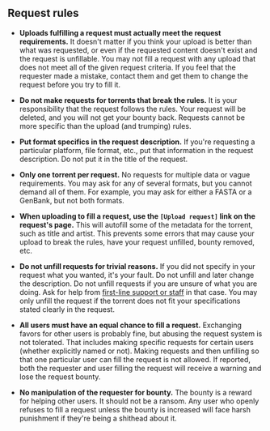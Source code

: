 ## Request rules

- **Uploads fulfilling a request must actually meet the request requirements.**
  It doesn't matter if you think your upload is better than what was requested, or even if the requested content doesn't exist and the request is unfillable.
  You may not fill a request with any upload that does not meet all of the given request criteria.
  If you feel that the requester made a mistake, contact them and get them to change the request before you try to fill it.

- **Do not make requests for torrents that break the rules.**
  It is your responsibility that the request follows the rules.
  Your request will be deleted, and you will not get your bounty back.
  Requests cannot be more specific than the upload (and trumping) rules.

- **Put format specifics in the request description.**
  If you're requesting a particular platform, file format, etc., put that information in the request description.
  Do not put it in the title of the request.

- **Only one torrent per request.**
  No requests for multiple data or vague requirements.
  You may ask for any of several formats, but you cannot demand all of them.
  For example, you may ask for either a FASTA or a GenBank, but not both formats.

- **When uploading to fill a request, use the `[Upload request]` link on the request's page.**
  This will autofill some of the metadata for the torrent, such as title and artist.
  This prevents some errors that may cause your upload to break the rules, have your request unfilled, bounty removed, etc.

- **Do not unfill requests for trivial reasons.**
  If you did not specify in your request what you wanted, it's your fault.
  Do not unfill and later change the description.
  Do not unfill requests if you are unsure of what you are doing.
  Ask for help from [first-line support or staff](/staff) in that case.
  You may only unfill the request if the torrent does not fit your specifications stated clearly in the request.

- **All users must have an equal chance to fill a request.**
  Exchanging favors for other users is probably fine, but abusing the request system is not tolerated.
  That includes making specific requests for certain users (whether explicitly named or not).
  Making requests and then unfilling so that one particular user can fill the request is not allowed.
  If reported, both the requester and user filling the request will receive a warning and lose the request bounty.

- **No manipulation of the requester for bounty.**
  The bounty is a reward for helping other users.
  It should not be a ransom.
  Any user who openly refuses to fill a request unless the bounty is increased will face harsh punishment if they're being a shithead about it.
